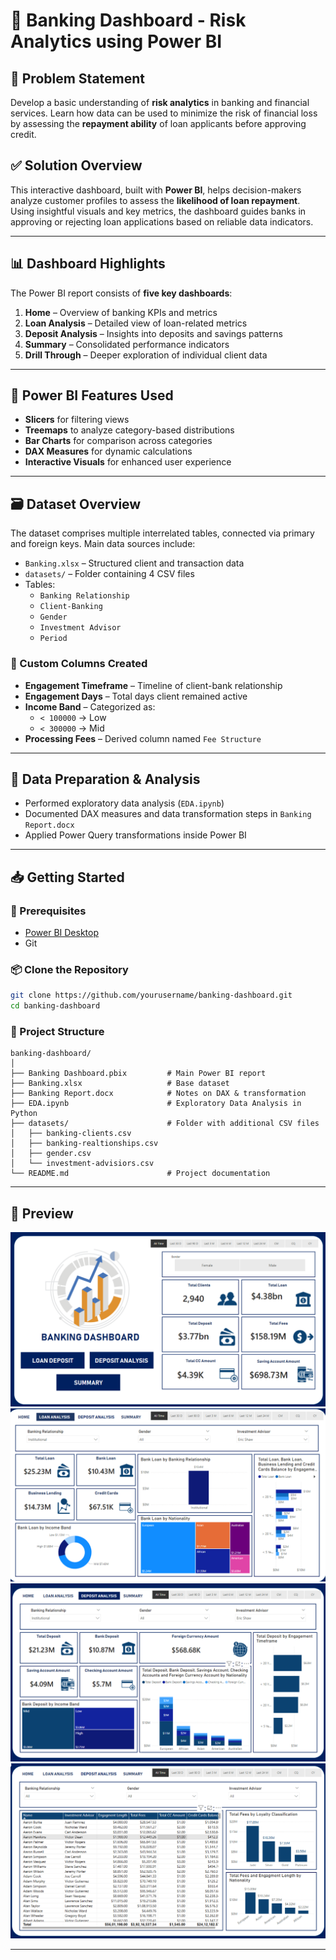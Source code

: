 # 💼 Banking Dashboard - Risk Analytics using Power BI

## 🧩 Problem Statement

Develop a basic understanding of **risk analytics** in banking and financial services. Learn how data can be used to minimize the risk of financial loss by assessing the **repayment ability** of loan applicants before approving credit.

## ✅ Solution Overview

This interactive dashboard, built with **Power BI**, helps decision-makers analyze customer profiles to assess the **likelihood of loan repayment**. Using insightful visuals and key metrics, the dashboard guides banks in approving or rejecting loan applications based on reliable data indicators.

---

## 📊 Dashboard Highlights

The Power BI report consists of **five key dashboards**:

1. **Home** – Overview of banking KPIs and metrics
2. **Loan Analysis** – Detailed view of loan-related metrics
3. **Deposit Analysis** – Insights into deposits and savings patterns
4. **Summary** – Consolidated performance indicators
5. **Drill Through** – Deeper exploration of individual client data

---

## 🧠 Power BI Features Used

- **Slicers** for filtering views
- **Treemaps** to analyze category-based distributions
- **Bar Charts** for comparison across categories
- **DAX Measures** for dynamic calculations
- **Interactive Visuals** for enhanced user experience

---

## 🗃️ Dataset Overview

The dataset comprises multiple interrelated tables, connected via primary and foreign keys. Main data sources include:

- `Banking.xlsx` – Structured client and transaction data
- `datasets/` – Folder containing 4 CSV files
- Tables:
  - `Banking Relationship`
  - `Client-Banking`
  - `Gender`
  - `Investment Advisor`
  - `Period`

### 📌 Custom Columns Created

- **Engagement Timeframe** – Timeline of client-bank relationship
- **Engagement Days** – Total days client remained active
- **Income Band** – Categorized as:
  - `< 100000` → Low
  - `< 300000` → Mid
- **Processing Fees** – Derived column named `Fee Structure`

---

## 🧪 Data Preparation & Analysis

- Performed exploratory data analysis (`EDA.ipynb`)
- Documented DAX measures and data transformation steps in `Banking Report.docx`
- Applied Power Query transformations inside Power BI

---

## 📥 Getting Started

### 🔧 Prerequisites

- [Power BI Desktop](https://powerbi.microsoft.com/desktop/)
- Git

### 📦 Clone the Repository

```bash
git clone https://github.com/yourusername/banking-dashboard.git
cd banking-dashboard
```

### 📂 Project Structure

```
banking-dashboard/
│
├── Banking Dashboard.pbix         # Main Power BI report
├── Banking.xlsx                   # Base dataset
├── Banking Report.docx            # Notes on DAX & transformation
├── EDA.ipynb                      # Exploratory Data Analysis in Python
├── datasets/                      # Folder with additional CSV files
│   ├── banking-clients.csv
│   ├── banking-realtionships.csv
│   ├── gender.csv
│   └── investment-advisiors.csv
└── README.md                      # Project documentation
```

---

## 📸 Preview

![alt text](Preview/image.png)
![alt text](Preview/image-1.png)
![alt text](Preview/image-2.png)
![alt text](Preview/image-3.png)

---
